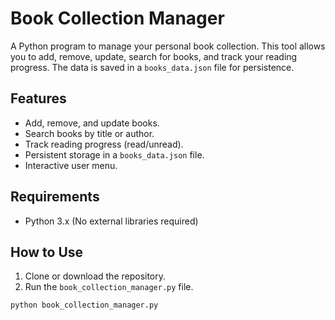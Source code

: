 # Book Collection Manager

A Python program to manage your personal book collection. This tool allows you to add, remove, update, search for books, and track your reading progress. The data is saved in a `books_data.json` file for persistence.

## Features

- Add, remove, and update books.
- Search books by title or author.
- Track reading progress (read/unread).
- Persistent storage in a `books_data.json` file.
- Interactive user menu.

## Requirements

- Python 3.x (No external libraries required)

## How to Use

1. Clone or download the repository.
2. Run the `book_collection_manager.py` file.

```bash
python book_collection_manager.py
